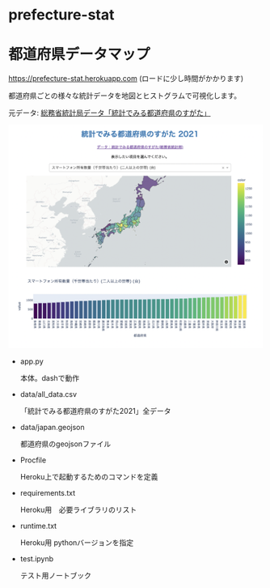 # prefecture-stat

# 都道府県データマップ

<a href="https://prefecture-stat.herokuapp.com" target="_blank">https://prefecture-stat.herokuapp.com</a>	(ロードに少し時間がかかります)

都道府県ごとの様々な統計データを地図とヒストグラムで可視化します。

元データ:
<a href="https://www.stat.go.jp/data/k-sugata/index.html" target="_blank">総務省統計局データ「統計でみる都道府県のすがた」</a>	

![thumbnail](thumbnail.png "thumbnail")


* app.py

  本体。dashで動作

* data/all_data.csv

  「統計でみる都道府県のすがた2021」全データ

* data/japan.geojson
  
  都道府県のgeojsonファイル

* Procfile
  
  Heroku上で起動するためのコマンドを定義

* requirements.txt
  
  Heroku用　必要ライブラリのリスト

* runtime.txt
  
  Heroku用 pythonバージョンを指定

* test.ipynb
  
  テスト用ノートブック




